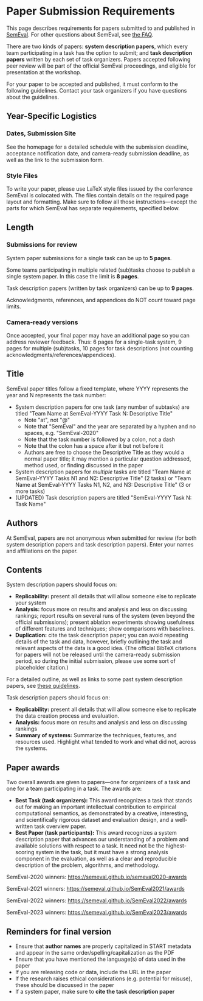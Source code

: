 # Paper Submission Requirements

This page describes requirements for papers submitted to and published in [SemEval](https://semeval.github.io/). For other questions about SemEval, see [the FAQ](faq.html).

There are two kinds of papers: **system description papers**, which every team participating in a task has the option to submit; 
and **task description papers** written by each set of task organizers. 
Papers accepted following peer review will be part of the official SemEval proceedings, and eligible for presentation at the workshop.

For your paper to be accepted and published, it must conform to the following guidelines. Contact your task organizers if you have questions about the guidelines.

## Year-Specific Logistics

### Dates, Submission Site

See the homepage for a detailed schedule with the submission deadline, acceptance notification date, and camera-ready submission deadline, 
as well as the link to the submission form.

### Style Files

To write your paper, please use LaTeX style files issued by the conference SemEval is colocated with. 
The files contain details on the required page layout and formatting. 
Make sure to follow all those instructions—except the parts for which SemEval has separate requirements, specified below.

## Length

### Submissions for review

System paper submissions for a single task can be up to **5 pages**.

Some teams participating in multiple related (sub)tasks choose to publish a single system paper. In this case the limit is **8 pages**.

Task description papers (written by task organizers) can be up to **9 pages**.

Acknowledgments, references, and appendices do NOT count toward page limits.

### Camera-ready versions

Once accepted, your final paper may have an additional page so you can address reviewer feedback. 
Thus: 6 pages for a single-task system, 9 pages for multiple (sub)tasks, 10 pages for task descriptions (not counting acknowledgments/references/appendices).

## Title

SemEval paper titles follow a fixed template, where YYYY represents the year and N represents the task number:

* System description papers for one task (any number of subtasks) are titled "Team Name at SemEval-YYYY Task N: Descriptive Title" 
  * Note "at", not "@"
  * Note that "SemEval" and the year are separated by a hyphen and no spaces, e.g. "SemEval-2020"
  * Note that the task number is followed by a colon, not a dash
  * Note that the colon has a space after it but not before it
  * Authors are free to choose the Descriptive Title as they would a normal paper title; it may mention a particular question addressed, method used, or finding discussed in the paper
* System description papers for *multiple* tasks are titled "Team Name at SemEval-YYYY Tasks N1 and N2: Descriptive Title" (2 tasks) or "Team Name at SemEval-YYYY Tasks N1, N2, and N3: Descriptive Title" (3 or more tasks)
* (UPDATED) Task description papers are titled "SemEval-YYYY Task N: Task Name"

## Authors

At SemEval, papers are not anonymous when submitted for review
(for both system description papers and task description papers).
Enter your names and affiliations on the paper.

## Contents

System description papers should focus on:

* **Replicability:** present all details that will allow someone else to replicate your system
* **Analysis:** focus more on results and analysis and less on discussing rankings; report results on several runs of the system (even beyond the official submissions); present ablation experiments showing usefulness of different features and techniques; show comparisons with baselines.
* **Duplication:** cite the task description paper; you can avoid repeating details of the task and data, however, briefly outlining the task and relevant aspects of the data is a good idea. (The official BibTeX citations for papers will not be released until the camera-ready submission period, so during the initial submission, please use some sort of placeholder citation.)

For a detailed outline, as well as links to some past system description papers, see [these guidelines](https://semeval.github.io/system-paper-template.html).

Task description papers should focus on:

* **Replicability:** present all details that will allow someone else to replicate the data creation process and evaluation.
* **Analysis:** focus more on results and analysis and less on discussing rankings
* **Summary of systems:** Summarize the techniques, features, and resources used. Highlight what tended to work and what did not, across the systems.

## Paper awards

Two overall awards are given to papers—one for organizers of a task and one for a team participating in a task. The awards are:

* **Best Task (task organizers):** This award recognizes a task that stands out for making an important intellectual contribution to empirical computational semantics, as demonstrated by a creative, interesting, and scientifically rigorous dataset and evaluation design, and a well-written task overview paper.
* **Best Paper (task participants):** This award recognizes a system description paper that advances our understanding of a problem and available solutions with respect to a task. It need not be the highest-scoring system in the task, but it must have a strong analysis component in the evaluation, as well as a clear and reproducible description of the problem, algorithms, and methodology.

SemEval-2020 winners: <https://semeval.github.io/semeval2020-awards><br>

SemEval-2021 winners: <https://semeval.github.io/SemEval2021/awards><br>

SemEval-2022 winners: <https://semeval.github.io/SemEval2022/awards><br> 

SemEval-2023 winners: <https://semeval.github.io/SemEval2023/awards>


## Reminders for final version

* Ensure that **author names** are properly capitalized in START metadata and appear in the same order/spelling/capitalization as the PDF
* Ensure that you have mentioned the language(s) of data used in the paper
* If you are releasing code or data, include the URL in the paper
* If the research raises ethical considerations (e.g. potential for misuse), these should be discussed in the paper
* If a system paper, make sure to **cite the task description paper**
